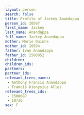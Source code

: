 ```yaml
---
layout: person
search: false
title: Profile of Jackey Anandappa
person_id: I0597
first_name: Jackey
last_name: Anandappa
full_name: Jackey Anandappa
mother: Marie Quinne
mother_id: I0594
father: Ivan Anandappa
father_id: I500052
children:
children_ids:
partners:
partner_ids:
relevant_trees_names:
 - Anthony Francis Anandappa
 - Francis Dionysius Alles
relevant_trees_ids:
 - I500087
 - I0736
sex: F
---
```



